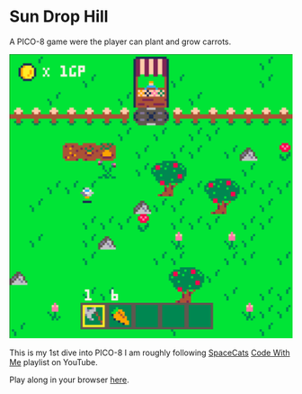 # Sun Drop Hill

A PICO-8 game were the player can plant and grow carrots.

![Sun Drop Hill Screenshot](exports/SunDropHill.png)

This is my 1st dive into PICO-8 I am roughly following [SpaceCats](https://www.youtube.com/@spacecat88) [Code With Me](https://www.youtube.com/watch?v=d6lu_dLie_E&list=PLavIQQGm3RCmgcBCb0aK4hT7morWlQ19A) playlist on YouTube.

Play along in your browser [here](https://rawcdn.githack.com/ritasker/SunDropHill/1.6/exports/sun_drop_hill.html).

